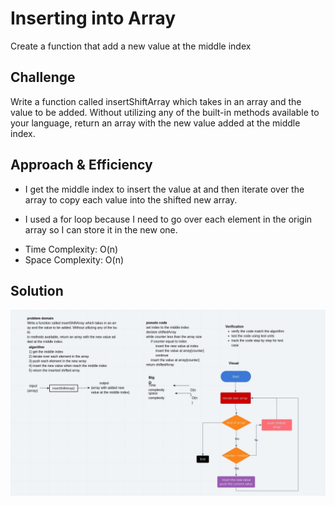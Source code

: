 # Inserting into Array
Create a function that add a new value at the middle index

## Challenge
Write a function called insertShiftArray which takes in an array and the value to be added. Without utilizing any of the built-in methods available to your language, return an array with the new value added at the middle index.

## Approach & Efficiency
* I get the middle index to insert the value at and then iterate over the array to copy each value into the shifted new array.

* I used a for loop because I need to go over each element in the origin array so I can store it in the new one.

- Time Complexity: O(n)  
- Space Complexity: O(n)

## Solution
![Whiteboard Challenge Workflow](../../assets/array-shift.jpeg)